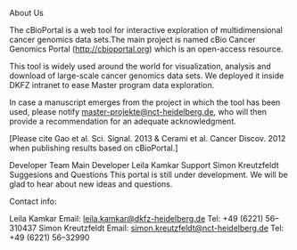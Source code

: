 About Us

The cBioPortal is a web tool for interactive exploration of multidimensional cancer genomics data sets.The main project is named cBio Cancer Genomics Portal (http://cbioportal.org) which is an open-access resource.

This tool is widely used around the world for visualization, analysis and download of large-scale cancer genomics data sets. We deployed it inside DKFZ intranet to ease Master program data exploration.

In case a manuscript emerges from the project in which the tool has been used, please notify master-projekte@nct-heidelberg.de, who will then provide a recommendation for an adequate acknowledgment.

[Please cite Gao et al. Sci. Signal. 2013 & Cerami et al. Cancer Discov. 2012 when publishing results based on cBioPortal.]

Developer Team
Main Developer
Leila Kamkar
Support
Simon Kreutzfeldt
Suggesions and Questions
This portal is still under development. We will be glad to hear about new ideas and questions.

Contact info:

Leila Kamkar
Email: leila.kamkar@dkfz-heidelberg.de
Tel: +49 (6221) 56–310437
Simon Kreutzfeldt
Email: simon.kreutzfeldt@nct-heidelberg.de
Tel: +49 (6221) 56–32990
